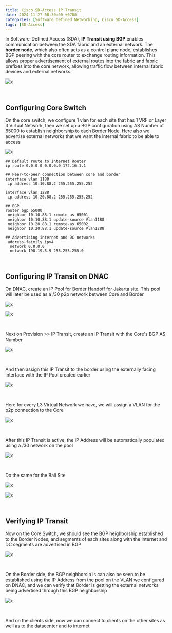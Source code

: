 ```yaml
---
title: Cisco SD-Access IP Transit
date: 2024-11-27 08:30:00 +0700
categories: [Software Defined Networking, Cisco SD-Access]
tags: [SD-Access]
---
```


In Software-Defined Access (SDA), **IP Transit using BGP** enables communication between the SDA fabric and an external network. The **border node**, which also often acts as a control plane node, establishes BGP peering with the core router to exchange routing information. This allows proper advertisement of external routes into the fabric and fabric prefixes into the core network, allowing traffic flow between internal fabric devices and external networks.

![x](/static/2024-11-27-sda-ip-transit/01.png)

<br>

## Configuring Core Switch

On the core switch, we configure 1 vlan for each site that has 1 VRF or Layer 3 Virtual Network, then we set up a BGP configuration using AS Number of 65000 to establish neighborship to each Border Node. Here also we advertise external networks that we want the internal fabric to be able to access

![x](/static/2024-11-27-sda-ip-transit/02.png)

```console
## Default route to Internet Router
ip route 0.0.0.0 0.0.0.0 172.16.1.1

## Peer-to-peer connection between core and border
interface vlan 1188
 ip address 10.10.88.2 255.255.255.252

interface vlan 1288
 ip address 10.20.88.2 255.255.255.252

## BGP
router bgp 65000
 neighbor 10.10.88.1 remote-as 65001
 neighbor 10.10.88.1 update-source Vlan1188
 neighbor 10.20.88.1 remote-as 65002
 neighbor 10.20.88.1 update-source Vlan1288

## Advertising internet and DC networks
 address-faimily ipv4 
  network 0.0.0.0
  network 198.19.5.9 255.255.255.0
```

<br>

## Configuring IP Transit on DNAC

On DNAC, create an IP Pool for Border Handoff for Jakarta site. This pool will later be used as a /30 p2p network between Core and Border

![x](/static/2024-11-27-sda-ip-transit/03.png)

![x](/static/2024-11-27-sda-ip-transit/04.png)

<br>

Next on Provision >> IP Transit, create an IP Transit with the Core's BGP AS Number

![x](/static/2024-11-27-sda-ip-transit/05.png)

<br>

And then assign this IP Transit to the border using the externally facing interface with the IP Pool created earlier

![x](/static/2024-11-27-sda-ip-transit/06.png)

<br>

Here for every L3 Virtual Network we have, we will assign a VLAN for the p2p connection to the Core

![x](/static/2024-11-27-sda-ip-transit/07.png)

<br>

After this IP Transit is active, the IP Address will be automatically populated using a /30 network on the pool

![x](/static/2024-11-27-sda-ip-transit/08.png)

<br>

Do the same for the Bali Site

![x](/static/2024-11-27-sda-ip-transit/09.png)

![x](/static/2024-11-27-sda-ip-transit/10.png)

<br>

## Verifying IP Transit

Now on the Core Switch, we should see the BGP neighborship established to the Border Nodes, and segments of each sites along with the internet and DC segments are advertised in BGP

![x](/static/2024-11-27-sda-ip-transit/11.png)

<br>

On the Border side, the BGP neighborsip is can also be seen to be established using the IP Address from the pool on the VLAN we configured on DNAC, and we can verify that Border is getting the external networks being advertised through this BGP neighborship

![x](/static/2024-11-27-sda-ip-transit/12.png)

<br>

And on the clients side, now we can connect to clients on the other sites as well as to the datacenter and to internet





